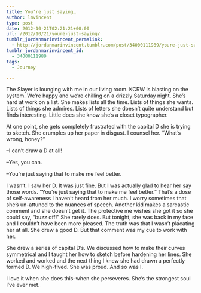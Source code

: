 ```yaml
---
title: You’re just saying…
author: lmvincent
type: post
date: 2012-10-21T02:21:21+00:00
url: /2012/10/21/youre-just-saying/
tumblr_jordanmarinvincent_permalink:
  - http://jordanmarinvincent.tumblr.com/post/34000111989/youre-just-saying
tumblr_jordanmarinvincent_id:
  - 34000111989
tags:
  - Journey

---
```

The Slayer is lounging with me in our living room. KCRW is blasting on the system. We&rsquo;re happy and we&rsquo;re chilling on a drizzly Saturday night. She&rsquo;s hard at work on a list. She makes lists all the time. Lists of things she wants. Lists of things she admires. Lists of letters she doesn&rsquo;t quite understand but finds interesting. Little does she know she&rsquo;s a closet typographer.

At one point, she gets completely frustrated with the capital D she is trying to sketch. She crumples up her paper in disgust. I counsel her. &ldquo;What&rsquo;s wrong, honey?&rdquo;

&ndash;I can&rsquo;t draw a D at all!

&ndash;Yes, you can.

&ndash;You&rsquo;re just saying that to make me feel better.

I wasn&rsquo;t. I saw her D. It was just fine. But I was actually glad to hear her say those words. &ldquo;You&rsquo;re just saying that to make me feel better.&rdquo; That&rsquo;s a dose of self-awareness I haven&rsquo;t heard from her much. I worry sometimes that she&rsquo;s un-attuned to the nuances of speech. Another kid makes a sarcastic comment and she doesn&rsquo;t get it. The protective me wishes she got it so she could say, &ldquo;buzz off!&rdquo; She rarely does. But tonight, she was back in my face and I couldn&rsquo;t have been more pleased. The truth was that I wasn&rsquo;t placating her at all. She drew a good D. But that comment was my cue to work with her.

She drew a series of capital D&rsquo;s. We discussed how to make their curves symmetrical and I taught her how to sketch before hardening her lines. She worked and worked and the next thing I knew she had drawn a perfectly formed D. We high-fived. She was proud. And so was I. 

I love it when she does this&ndash;when she perseveres. She&rsquo;s the strongest soul I&rsquo;ve ever met.